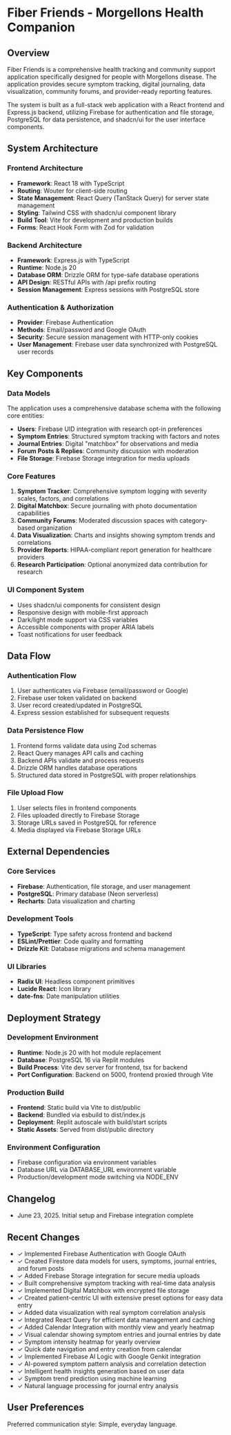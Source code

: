 # Fiber Friends - Morgellons Health Companion

## Overview

Fiber Friends is a comprehensive health tracking and community support application specifically designed for people with Morgellons disease. The application provides secure symptom tracking, digital journaling, data visualization, community forums, and provider-ready reporting features.

The system is built as a full-stack web application with a React frontend and Express.js backend, utilizing Firebase for authentication and file storage, PostgreSQL for data persistence, and shadcn/ui for the user interface components.

## System Architecture

### Frontend Architecture
- **Framework**: React 18 with TypeScript
- **Routing**: Wouter for client-side routing
- **State Management**: React Query (TanStack Query) for server state management
- **Styling**: Tailwind CSS with shadcn/ui component library
- **Build Tool**: Vite for development and production builds
- **Forms**: React Hook Form with Zod for validation

### Backend Architecture
- **Framework**: Express.js with TypeScript
- **Runtime**: Node.js 20
- **Database ORM**: Drizzle ORM for type-safe database operations
- **API Design**: RESTful APIs with /api prefix routing
- **Session Management**: Express sessions with PostgreSQL store

### Authentication & Authorization
- **Provider**: Firebase Authentication
- **Methods**: Email/password and Google OAuth
- **Security**: Secure session management with HTTP-only cookies
- **User Management**: Firebase user data synchronized with PostgreSQL user records

## Key Components

### Data Models
The application uses a comprehensive database schema with the following core entities:

- **Users**: Firebase UID integration with research opt-in preferences
- **Symptom Entries**: Structured symptom tracking with factors and notes
- **Journal Entries**: Digital "matchbox" for observations and media
- **Forum Posts & Replies**: Community discussion with moderation
- **File Storage**: Firebase Storage integration for media uploads

### Core Features
1. **Symptom Tracker**: Comprehensive symptom logging with severity scales, factors, and correlations
2. **Digital Matchbox**: Secure journaling with photo documentation capabilities
3. **Community Forums**: Moderated discussion spaces with category-based organization
4. **Data Visualization**: Charts and insights showing symptom trends and correlations
5. **Provider Reports**: HIPAA-compliant report generation for healthcare providers
6. **Research Participation**: Optional anonymized data contribution for research

### UI Component System
- Uses shadcn/ui components for consistent design
- Responsive design with mobile-first approach
- Dark/light mode support via CSS variables
- Accessible components with proper ARIA labels
- Toast notifications for user feedback

## Data Flow

### Authentication Flow
1. User authenticates via Firebase (email/password or Google)
2. Firebase user token validated on backend
3. User record created/updated in PostgreSQL
4. Express session established for subsequent requests

### Data Persistence Flow
1. Frontend forms validate data using Zod schemas
2. React Query manages API calls and caching
3. Backend APIs validate and process requests
4. Drizzle ORM handles database operations
5. Structured data stored in PostgreSQL with proper relationships

### File Upload Flow
1. User selects files in frontend components
2. Files uploaded directly to Firebase Storage
3. Storage URLs saved in PostgreSQL for reference
4. Media displayed via Firebase Storage URLs

## External Dependencies

### Core Services
- **Firebase**: Authentication, file storage, and user management
- **PostgreSQL**: Primary database (Neon serverless)
- **Recharts**: Data visualization and charting

### Development Tools
- **TypeScript**: Type safety across frontend and backend
- **ESLint/Prettier**: Code quality and formatting
- **Drizzle Kit**: Database migrations and schema management

### UI Libraries
- **Radix UI**: Headless component primitives
- **Lucide React**: Icon library
- **date-fns**: Date manipulation utilities

## Deployment Strategy

### Development Environment
- **Runtime**: Node.js 20 with hot module replacement
- **Database**: PostgreSQL 16 via Replit modules
- **Build Process**: Vite dev server for frontend, tsx for backend
- **Port Configuration**: Backend on 5000, frontend proxied through Vite

### Production Build
- **Frontend**: Static build via Vite to dist/public
- **Backend**: Bundled via esbuild to dist/index.js
- **Deployment**: Replit autoscale with build/start scripts
- **Static Assets**: Served from dist/public directory

### Environment Configuration
- Firebase configuration via environment variables
- Database URL via DATABASE_URL environment variable
- Production/development mode switching via NODE_ENV

## Changelog
- June 23, 2025. Initial setup and Firebase integration complete

## Recent Changes
- ✓ Implemented Firebase Authentication with Google OAuth
- ✓ Created Firestore data models for users, symptoms, journal entries, and forum posts
- ✓ Added Firebase Storage integration for secure media uploads
- ✓ Built comprehensive symptom tracking with real-time data analysis
- ✓ Implemented Digital Matchbox with encrypted file storage
- ✓ Created patient-centric UI with extensive preset options for easy data entry
- ✓ Added data visualization with real symptom correlation analysis
- ✓ Integrated React Query for efficient data management and caching
- ✓ Added Calendar Integration with monthly view and yearly heatmap
- ✓ Visual calendar showing symptom entries and journal entries by date
- ✓ Symptom intensity heatmap for yearly overview
- ✓ Quick date navigation and entry creation from calendar
- ✓ Implemented Firebase AI Logic with Google Genkit integration
- ✓ AI-powered symptom pattern analysis and correlation detection
- ✓ Intelligent health insights generation based on user data
- ✓ Symptom trend prediction using machine learning
- ✓ Natural language processing for journal entry analysis

## User Preferences

Preferred communication style: Simple, everyday language.